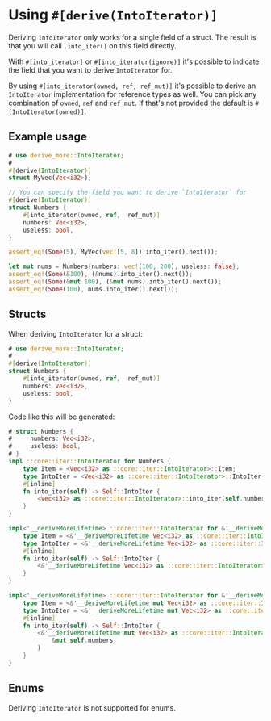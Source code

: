 # Using `#[derive(IntoIterator)]`

Deriving `IntoIterator` only works for a single field of a struct.
The result is that you will call `.into_iter()` on this field directly.

With `#[into_iterator]` or `#[into_iterator(ignore)]` it's possible to indicate
the field that you want to derive `IntoIterator` for.

By using `#[into_iterator(owned, ref, ref_mut)]` it's possible to derive an
`IntoIterator` implementation for reference types as well.
You can pick any combination of `owned`, `ref` and `ref_mut`.
If that's not provided the default is `#[IntoIterator(owned)]`.




## Example usage

```rust
# use derive_more::IntoIterator;
#
#[derive(IntoIterator)]
struct MyVec(Vec<i32>);

// You can specify the field you want to derive `IntoIterator` for
#[derive(IntoIterator)]
struct Numbers {
    #[into_iterator(owned, ref,  ref_mut)]
    numbers: Vec<i32>,
    useless: bool,
}

assert_eq!(Some(5), MyVec(vec![5, 8]).into_iter().next());

let mut nums = Numbers{numbers: vec![100, 200], useless: false};
assert_eq!(Some(&100), (&nums).into_iter().next());
assert_eq!(Some(&mut 100), (&mut nums).into_iter().next());
assert_eq!(Some(100), nums.into_iter().next());
```




## Structs

When deriving `IntoIterator` for a struct:

```rust
# use derive_more::IntoIterator;
#
#[derive(IntoIterator)]
struct Numbers {
    #[into_iterator(owned, ref,  ref_mut)]
    numbers: Vec<i32>,
    useless: bool,
}
```

Code like this will be generated:

```rust
# struct Numbers {
#     numbers: Vec<i32>,
#     useless: bool,
# }
impl ::core::iter::IntoIterator for Numbers {
    type Item = <Vec<i32> as ::core::iter::IntoIterator>::Item;
    type IntoIter = <Vec<i32> as ::core::iter::IntoIterator>::IntoIter;
    #[inline]
    fn into_iter(self) -> Self::IntoIter {
        <Vec<i32> as ::core::iter::IntoIterator>::into_iter(self.numbers)
    }
}

impl<'__deriveMoreLifetime> ::core::iter::IntoIterator for &'__deriveMoreLifetime Numbers {
    type Item = <&'__deriveMoreLifetime Vec<i32> as ::core::iter::IntoIterator>::Item;
    type IntoIter = <&'__deriveMoreLifetime Vec<i32> as ::core::iter::IntoIterator>::IntoIter;
    #[inline]
    fn into_iter(self) -> Self::IntoIter {
        <&'__deriveMoreLifetime Vec<i32> as ::core::iter::IntoIterator>::into_iter(&self.numbers)
    }
}

impl<'__deriveMoreLifetime> ::core::iter::IntoIterator for &'__deriveMoreLifetime mut Numbers {
    type Item = <&'__deriveMoreLifetime mut Vec<i32> as ::core::iter::IntoIterator>::Item;
    type IntoIter = <&'__deriveMoreLifetime mut Vec<i32> as ::core::iter::IntoIterator>::IntoIter;
    #[inline]
    fn into_iter(self) -> Self::IntoIter {
        <&'__deriveMoreLifetime mut Vec<i32> as ::core::iter::IntoIterator>::into_iter(
            &mut self.numbers,
        )
    }
}
```




## Enums

Deriving `IntoIterator` is not supported for enums.
